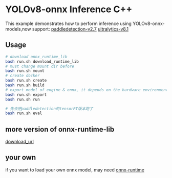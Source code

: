 # YOLOv8-onnx Inference C++

This example demonstrates how to perform inference using YOLOv8-onnx-models,now support:
[paddledetection-v2.7](https://github.com/PaddlePaddle/PaddleDetection) 
[ultralytics-v8.1](https://github.com/ultralytics/ultralytics)



## Usage

```bash
# download onnx_runtime_lib
bash run.sh download_runtime_lib
# must change mount dir before 
bash run.sh mount
# create docker
bash run.sh create
bash run.sh build
# export model of engine & onnx, it depends on the hardware environment 
bash run.sh export
bash run.sh run
```

```bash
# 先去把paddledetection的tensorRT版本跑了
bash run.sh eval
```


## more version of onnx-runtime-lib
[download_url](https://github.com/microsoft/onnxruntime/releases)


## your own 
if you want to load your own onnx model, may need [onnx-runtime](https://github.com/microsoft/onnxruntime)

